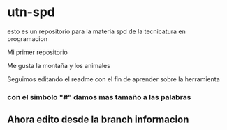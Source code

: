 # utn-spd
esto es un repositorio para la materia spd de la tecnicatura en programacion

Mi primer repositorio

Me gusta la montaña y los animales

Seguimos editando el readme con el fin de aprender sobre la herramienta

### con el simbolo "#" damos mas tamaño a las palabras

## Ahora edito desde la branch informacion
